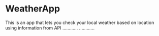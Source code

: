 # WeatherApp
This is an app that lets you check your local weather based on location using information from API
............
............
